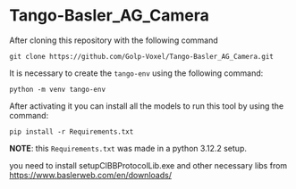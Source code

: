 # Tango-Basler_AG_Camera

After cloning this repository with the following command

```
git clone https://github.com/Golp-Voxel/Tango-Basler_AG_Camera.git
```

It is necessary to create the `tango-env` using the following command:

```
python -m venv tango-env
```

After activating it you can install all the models to run this tool by using the command:

```
pip install -r Requirements.txt
```
**NOTE**: this `Requirements.txt` was made in a python 3.12.2 setup.

you need to install setupClBBProtocolLib.exe and other necessary libs from https://www.baslerweb.com/en/downloads/

